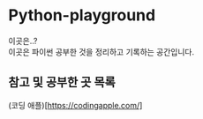 # Python-playground

이곳은..?<br/>
이곳은 파이썬 공부한 것을 정리하고 기록하는 공간입니다.<br/>

## 참고 및 공부한 곳 목록

(코딩 애플)[https://codingapple.com/]
